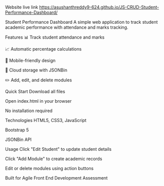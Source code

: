 Website live link
https://asushanthreddy9-624.github.io/JS-CRUD-Student-Performance-Dashboard/

Student Performance Dashboard
A simple web application to track student academic performance with attendance and marks tracking.

Features
📊 Track student attendance and marks

📈 Automatic percentage calculations

📱 Mobile-friendly design

💾 Cloud storage with JSONBin

✏️ Add, edit, and delete modules

Quick Start
Download all files

Open index.html in your browser

No installation required

Technologies
HTML5, CSS3, JavaScript

Bootstrap 5

JSONBin API

Usage
Click "Edit Student" to update student details

Click "Add Module" to create academic records

Edit or delete modules using action buttons

Built for Agile Front End Development Assessment
